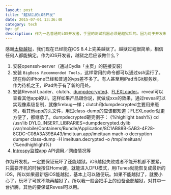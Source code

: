 ```yaml
---
layout: post
title: "越狱后的iOS开发"
date: 2015-07-01 13:36:40
category: tech
by: gf
description: 作为一名普通的iOS开发者，手里的测试机器必须是越狱后的。因为对于开发来说，越狱给我们带来很多便利。
---
```


感谢[太极越狱](http://www.taig.com/)，我们现在已经能在iOS 8.4上完美越狱了。越狱过程很简单，相信任何人都能搞定。作为iOS开发者，越狱之后应该做什么？

1. 安装openssh-server（通过Cydia「主页」的链接安装）
2. 安装 `BigBoss Recommended Tools`，这样常用的命令都可以通过ssh运行了。现在你的iPhone已经和普通的vps差不多了。有人甚至用iPad当Git服务器，作为待机之王，iPad终于有了新的用处。
3. 安装Reveal Loader、clutch、[dumpdecrypted](https://github.com/stefanesser/dumpdecrypted)、[FLEXLoader](https://github.com/qiaoxueshi/FLEXLoader)。reveal可以查看其他app的UI，这样如果产品跟你说，就做成xxx的效果，通过reveal可以实现像素级复制，就像firebug一样；clutch和dumpdecrypted主要用来砸壳，看其他app的头文件，用过class-dump的应该都知道；FLEXLoader就更方便了，都继承了。dumpdecrypted砸壳例子：
{%highlight bash%}
cd /usr/lib 
DYLD_INSERT_LIBRARIES=dumpdecrypted.dylib /var/mobile/Containers/Bundle/Application/8C1AB88B-5AB3-4F28-8CDC-C08A3A39BA43/imeituan.app/imeituan mach-o decryption dumper
class-dump -H imeituan.decrypted -o /tmp/imeituan/
{%endhighlight%}
4. [Introspy](https://isecpartners.github.io/Introspy-iOS/)监控app API调用／网络情况等

作为开发机，一定要保证玩坏了还能越狱。iOS越狱失败或者不能开机都不要紧，只需要开机的时候按住Home键，就能进入DFU模式，用iTunes就能恢复成最新的iOS，所以如果最新版iOS能越狱，基本上可以随便玩。如果不能越狱了，就要小心了，玩坏了可就不能再越狱了。所以我一般会把手上的设备全部越狱，对其中一台折腾，其他的要保证Reveal可以用。



